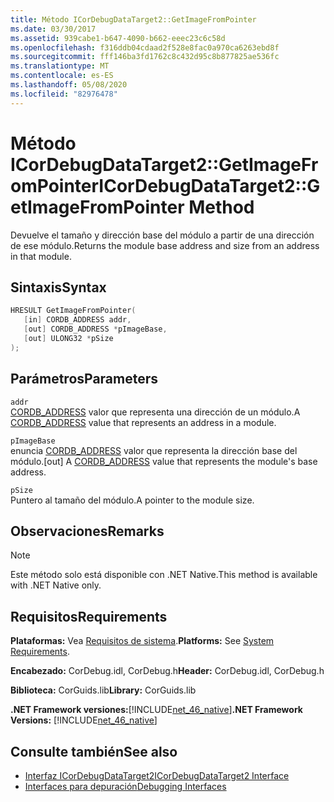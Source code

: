 ```yaml
---
title: Método ICorDebugDataTarget2::GetImageFromPointer
ms.date: 03/30/2017
ms.assetid: 939cabe1-b647-4090-b662-eeec23c6c58d
ms.openlocfilehash: f316ddb04cdaad2f528e8fac0a970ca6263ebd8f
ms.sourcegitcommit: fff146ba3fd1762c8c432d95c8b877825ae536fc
ms.translationtype: MT
ms.contentlocale: es-ES
ms.lasthandoff: 05/08/2020
ms.locfileid: "82976478"
---
```

# <a name="icordebugdatatarget2getimagefrompointer-method"></a><span data-ttu-id="55267-102">Método ICorDebugDataTarget2::GetImageFromPointer</span><span class="sxs-lookup"><span data-stu-id="55267-102">ICorDebugDataTarget2::GetImageFromPointer Method</span></span>
<span data-ttu-id="55267-103">Devuelve el tamaño y dirección base del módulo a partir de una dirección de ese módulo.</span><span class="sxs-lookup"><span data-stu-id="55267-103">Returns the module base address and size from an address in that module.</span></span>  
  
## <a name="syntax"></a><span data-ttu-id="55267-104">Sintaxis</span><span class="sxs-lookup"><span data-stu-id="55267-104">Syntax</span></span>  
  
```cpp  
HRESULT GetImageFromPointer(  
   [in] CORDB_ADDRESS addr,
   [out] CORDB_ADDRESS *pImageBase,
   [out] ULONG32 *pSize  
);  
```  
  
## <a name="parameters"></a><span data-ttu-id="55267-105">Parámetros</span><span class="sxs-lookup"><span data-stu-id="55267-105">Parameters</span></span>  
 `addr`  
 <span data-ttu-id="55267-106">[CORDB_ADDRESS](../common-data-types-unmanaged-api-reference.md) valor que representa una dirección de un módulo.</span><span class="sxs-lookup"><span data-stu-id="55267-106">A [CORDB_ADDRESS](../common-data-types-unmanaged-api-reference.md) value that represents an address in a module.</span></span>  
  
 `pImageBase`  
 <span data-ttu-id="55267-107">enuncia [CORDB_ADDRESS](../common-data-types-unmanaged-api-reference.md) valor que representa la dirección base del módulo.</span><span class="sxs-lookup"><span data-stu-id="55267-107">[out] A [CORDB_ADDRESS](../common-data-types-unmanaged-api-reference.md) value that represents the module's base address.</span></span>  
  
 `pSize`  
 <span data-ttu-id="55267-108">Puntero al tamaño del módulo.</span><span class="sxs-lookup"><span data-stu-id="55267-108">A pointer to the module size.</span></span>  
  
## <a name="remarks"></a><span data-ttu-id="55267-109">Observaciones</span><span class="sxs-lookup"><span data-stu-id="55267-109">Remarks</span></span>  
  
> [!NOTE]
> <span data-ttu-id="55267-110">Este método solo está disponible con .NET Native.</span><span class="sxs-lookup"><span data-stu-id="55267-110">This method is available with .NET Native only.</span></span>  
  
## <a name="requirements"></a><span data-ttu-id="55267-111">Requisitos</span><span class="sxs-lookup"><span data-stu-id="55267-111">Requirements</span></span>  
 <span data-ttu-id="55267-112">**Plataformas:** Vea [Requisitos de sistema](../../get-started/system-requirements.md).</span><span class="sxs-lookup"><span data-stu-id="55267-112">**Platforms:** See [System Requirements](../../get-started/system-requirements.md).</span></span>  
  
 <span data-ttu-id="55267-113">**Encabezado:** CorDebug.idl, CorDebug.h</span><span class="sxs-lookup"><span data-stu-id="55267-113">**Header:** CorDebug.idl, CorDebug.h</span></span>  
  
 <span data-ttu-id="55267-114">**Biblioteca:** CorGuids.lib</span><span class="sxs-lookup"><span data-stu-id="55267-114">**Library:** CorGuids.lib</span></span>  
  
 <span data-ttu-id="55267-115">**.NET Framework versiones:**[!INCLUDE[net_46_native](../../../../includes/net-46-native-md.md)]</span><span class="sxs-lookup"><span data-stu-id="55267-115">**.NET Framework Versions:** [!INCLUDE[net_46_native](../../../../includes/net-46-native-md.md)]</span></span>  
  
## <a name="see-also"></a><span data-ttu-id="55267-116">Consulte también</span><span class="sxs-lookup"><span data-stu-id="55267-116">See also</span></span>

- [<span data-ttu-id="55267-117">Interfaz ICorDebugDataTarget2</span><span class="sxs-lookup"><span data-stu-id="55267-117">ICorDebugDataTarget2 Interface</span></span>](icordebugdatatarget2-interface.md)
- [<span data-ttu-id="55267-118">Interfaces para depuración</span><span class="sxs-lookup"><span data-stu-id="55267-118">Debugging Interfaces</span></span>](debugging-interfaces.md)
